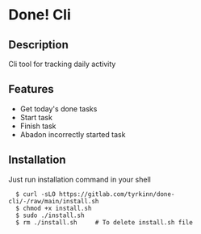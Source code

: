 # Done! Cli

## Description

Cli tool for tracking daily activity

## Features

- Get today's done tasks
- Start task
- Finish task
- Abadon incorrectly started task

## Installation

Just run installation command in your shell

```shell
  $ curl -sLO https://gitlab.com/tyrkinn/done-cli/-/raw/main/install.sh
  $ chmod +x install.sh
  $ sudo ./install.sh
  $ rm ./install.sh     # To delete install.sh file
```
